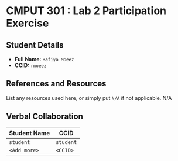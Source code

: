 # CMPUT 301 : Lab 2 Participation Exercise

## Student Details

- **Full Name:** `Rafiya Moeez`
- **CCID:** `rmoeez`

## References and Resources

List any resources used here, or simply put `N/A` if not applicable.
N/A

## Verbal Collaboration

| Student Name | CCID      |
| ------------ | --------- |
| `student`    | `student` |
| `<Add more>` | `<CCID>`  |
